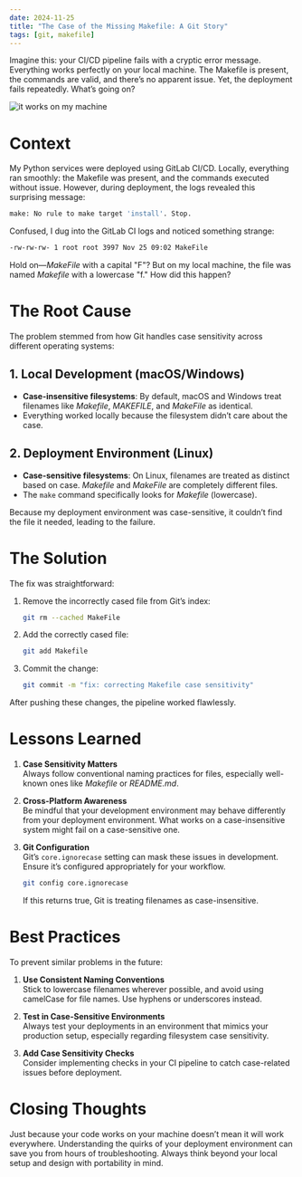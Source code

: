 ```yaml
---
date: 2024-11-25
title: "The Case of the Missing Makefile: A Git Story"
tags: [git, makefile]
---
```


Imagine this: your CI/CD pipeline fails with a cryptic error message. Everything works perfectly on your local machine. The Makefile is present, the commands are valid, and there’s no apparent issue. Yet, the deployment fails repeatedly. What’s going on?

![it works on my machine](/assets/notes/it-works-on-my-machine.webp)


# Context

My Python services were deployed using GitLab CI/CD. Locally, everything ran smoothly: the Makefile was present, and the commands executed without issue. However, during deployment, the logs revealed this surprising message:

```bash
make: No rule to make target 'install'. Stop.
```

Confused, I dug into the GitLab CI logs and noticed something strange:

```bash
-rw-rw-rw- 1 root root 3997 Nov 25 09:02 MakeFile
```

Hold on—_MakeFile_ with a capital "F"? But on my local machine, the file was named _Makefile_ with a lowercase "f." How did this happen?



# The Root Cause

The problem stemmed from how Git handles case sensitivity across different operating systems:

## 1. Local Development (macOS/Windows)

- **Case-insensitive filesystems**: By default, macOS and Windows treat filenames like _Makefile_, _MAKEFILE_, and _MakeFile_ as identical.
- Everything worked locally because the filesystem didn’t care about the case.

## 2. Deployment Environment (Linux)

- **Case-sensitive filesystems**: On Linux, filenames are treated as distinct based on case. _Makefile_ and _MakeFile_ are completely different files.
- The `make` command specifically looks for _Makefile_ (lowercase).

Because my deployment environment was case-sensitive, it couldn’t find the file it needed, leading to the failure.



# The Solution

The fix was straightforward:

1. Remove the incorrectly cased file from Git’s index:

   ```bash
   git rm --cached MakeFile
   ```

2. Add the correctly cased file:

   ```bash
   git add Makefile
   ```

3. Commit the change:
   ```bash
   git commit -m "fix: correcting Makefile case sensitivity"
   ```

After pushing these changes, the pipeline worked flawlessly.



# Lessons Learned

1. **Case Sensitivity Matters**  
   Always follow conventional naming practices for files, especially well-known ones like _Makefile_ or _README.md_.

2. **Cross-Platform Awareness**  
   Be mindful that your development environment may behave differently from your deployment environment. What works on a case-insensitive system might fail on a case-sensitive one.

3. **Git Configuration**  
   Git’s `core.ignorecase` setting can mask these issues in development. Ensure it’s configured appropriately for your workflow.
   ```bash
   git config core.ignorecase
   ```
   If this returns true, Git is treating filenames as case-insensitive.



# Best Practices

To prevent similar problems in the future:

1. **Use Consistent Naming Conventions**  
   Stick to lowercase filenames wherever possible, and avoid using camelCase for file names. Use hyphens or underscores instead.

2. **Test in Case-Sensitive Environments**  
   Always test your deployments in an environment that mimics your production setup, especially regarding filesystem case sensitivity.

3. **Add Case Sensitivity Checks**  
   Consider implementing checks in your CI pipeline to catch case-related issues before deployment.



# Closing Thoughts

Just because your code works on your machine doesn’t mean it will work everywhere. Understanding the quirks of your deployment environment can save you from hours of troubleshooting. Always think beyond your local setup and design with portability in mind.
